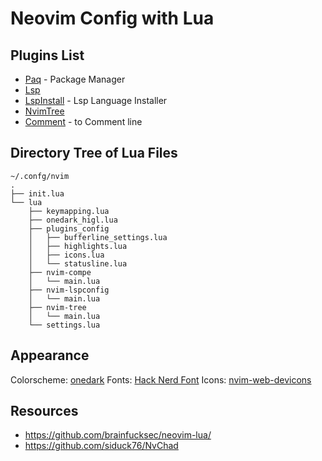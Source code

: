 # Neovim Config with Lua

## Plugins List
- [Paq](https://github.com/savq/paq-nvim) - Package Manager
- [Lsp](https://github.com/neovim/nvim-lspconfig) 
- [LspInstall](https://github.com/kabouzeid/nvim-lspinstall) - Lsp Language Installer
- [NvimTree](https://github.com/kyazdani42/nvim-tree.lua)
- [Comment](https://github.com/terrortylor/nvim-comment) - to Comment line 


## Directory Tree of Lua Files
```
~/.confg/nvim
.
├── init.lua
└── lua
    ├── keymapping.lua
    ├── onedark_higl.lua
    ├── plugins_config
    │   ├── bufferline_settings.lua
    │   ├── highlights.lua
    │   ├── icons.lua
    │   └── statusline.lua
    ├── nvim-compe
    │   └── main.lua
    ├── nvim-lspconfig
    │   └── main.lua
    ├── nvim-tree
    │   └── main.lua
    └── settings.lua

```
## Appearance
Colorscheme: [onedark](https://github.com/navarasu/onedark.nvim)
Fonts: [Hack Nerd Font](https://github.com/ryanoasis/nerd-fonts/tree/master/patched-fonts/Hack)
Icons: [nvim-web-devicons](https://github.com/kyazdani42/nvim-web-devicons)

## Resources
* https://github.com/brainfucksec/neovim-lua/
* https://github.com/siduck76/NvChad
